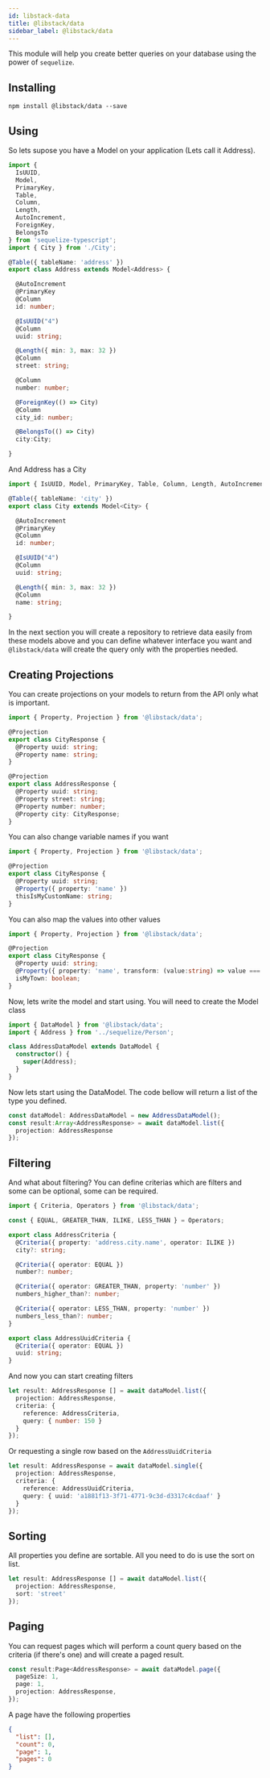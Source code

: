 ```yaml
---
id: libstack-data
title: @libstack/data
sidebar_label: @libstack/data
---
```


This module will help you create better queries on your database using the power of `sequelize`.

## Installing

```
npm install @libstack/data --save
```

## Using

So lets supose you have a Model on your application (Lets call it Address).

````typescript
import {
  IsUUID,
  Model,
  PrimaryKey,
  Table,
  Column,
  Length,
  AutoIncrement,
  ForeignKey,
  BelongsTo
} from 'sequelize-typescript';
import { City } from './City';

@Table({ tableName: 'address' })
export class Address extends Model<Address> {

  @AutoIncrement
  @PrimaryKey
  @Column
  id: number;

  @IsUUID("4")
  @Column
  uuid: string;

  @Length({ min: 3, max: 32 })
  @Column
  street: string;

  @Column
  number: number;

  @ForeignKey(() => City)
  @Column
  city_id: number;

  @BelongsTo(() => City)
  city:City;

}
````

And Address has a City

```typescript
import { IsUUID, Model, PrimaryKey, Table, Column, Length, AutoIncrement } from 'sequelize-typescript';

@Table({ tableName: 'city' })
export class City extends Model<City> {

  @AutoIncrement
  @PrimaryKey
  @Column
  id: number;

  @IsUUID("4")
  @Column
  uuid: string;

  @Length({ min: 3, max: 32 })
  @Column
  name: string;

}
```

In the next section you will create a repository to retrieve data easily from these models above and you can define whatever interface you want and `@libstack/data` will create the query only with the properties needed.

## Creating Projections
You can create projections on your models to return from the API only what is important.

```typescript
import { Property, Projection } from '@libstack/data';

@Projection
export class CityResponse {
  @Property uuid: string;
  @Property name: string;
}

@Projection
export class AddressResponse {
  @Property uuid: string;
  @Property street: string;
  @Property number: number;
  @Property city: CityResponse;
}
```

You can also change variable names if you want

```typescript
import { Property, Projection } from '@libstack/data';

@Projection
export class CityResponse {
  @Property uuid: string;
  @Property({ property: 'name' })
  thisIsMyCustomName: string;
}
```

You can also map the values into other values

```typescript
import { Property, Projection } from '@libstack/data';

@Projection
export class CityResponse {
  @Property uuid: string;
  @Property({ property: 'name', transform: (value:string) => value === 'My Town' })
  isMyTown: boolean;
}
```

Now, lets write the model and start using. You will need to create the Model class

```typescript
import { DataModel } from '@libstack/data';
import { Address } from '../sequelize/Person';

class AddressDataModel extends DataModel {
  constructor() {
    super(Address);
  }
}
```

Now lets start using the DataModel. The code bellow will return a list of the type you defined.

```typescript
const dataModel: AddressDataModel = new AddressDataModel();
const result:Array<AddressResponse> = await dataModel.list({
  projection: AddressResponse
});
```

## Filtering
And what about filtering? You can define criterias which are filters and some can be optional, some can be required.

```typescript
import { Criteria, Operators } from '@libstack/data';

const { EQUAL, GREATER_THAN, ILIKE, LESS_THAN } = Operators;

export class AddressCriteria {
  @Criteria({ property: 'address.city.name', operator: ILIKE })
  city?: string;

  @Criteria({ operator: EQUAL })
  number?: number;

  @Criteria({ operator: GREATER_THAN, property: 'number' })
  numbers_higher_than?: number;

  @Criteria({ operator: LESS_THAN, property: 'number' })
  numbers_less_than?: number;
}

export class AddressUuidCriteria {
  @Criteria({ operator: EQUAL })
  uuid: string;
}
```

And now you can start creating filters

```typescript
let result: AddressResponse [] = await dataModel.list({
  projection: AddressResponse,
  criteria: {
    reference: AddressCriteria,
    query: { number: 150 }
  }
});
```

Or requesting a single row based on the `AddressUuidCriteria`

```typescript
let result: AddressResponse = await dataModel.single({
  projection: AddressResponse,
  criteria: {
    reference: AddressUuidCriteria,
    query: { uuid: 'a1881f13-3f71-4771-9c3d-d3317c4cdaaf' }
  }
});
```

## Sorting
All properties you define are sortable. All you need to do is use the sort on list. 

```typescript
let result: AddressResponse [] = await dataModel.list({
  projection: AddressResponse,
  sort: 'street'
});
```

## Paging
You can request pages which will perform a count query based on the criteria (if there's one) and will create a paged result.

```typescript
const result:Page<AddressResponse> = await dataModel.page({
  pageSize: 1,
  page: 1,
  projection: AddressResponse,
});
```

A page have the following properties

```json
{
  "list": [],
  "count": 0,
  "page": 1,
  "pages": 0
}
```

